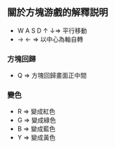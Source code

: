 ## 關於方塊游戲的解釋説明

- W A S D ↑ ↓⇒ 平行移動
- → ← ⇒ 以中心為軸自轉

### 方塊回歸

- Q ⇒ 方塊回歸畫面正中間

### 變色

- R ⇒ 變成紅色
- G ⇒ 變成綠色
- B ⇒ 變成藍色
- Y ⇒ 變成黃色
